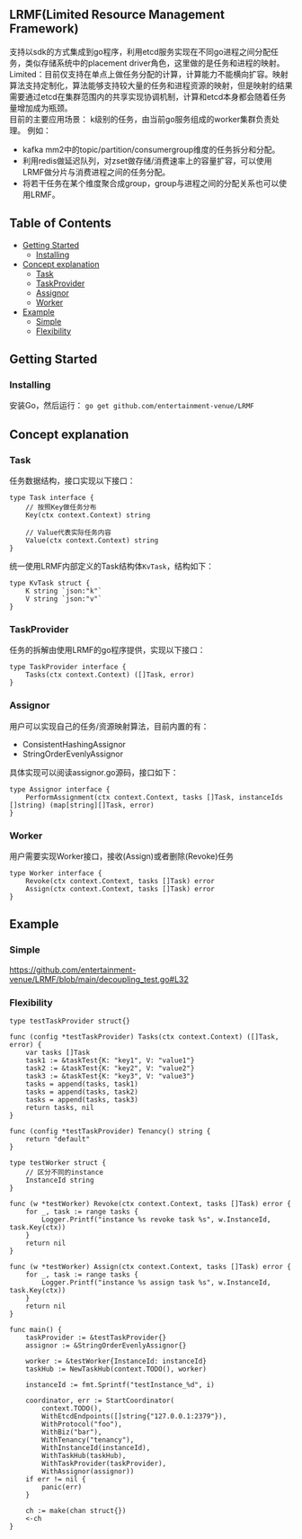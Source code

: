 ## LRMF(Limited Resource Management Framework)

支持以sdk的方式集成到go程序，利用etcd服务实现在不同go进程之间分配任务，类似存储系统中的placement driver角色，这里做的是任务和进程的映射。  
Limited：目前仅支持在单点上做任务分配的计算，计算能力不能横向扩容。映射算法支持定制化，算法能够支持较大量的任务和进程资源的映射，但是映射的结果需要通过etcd在集群范围内的共享实现协调机制，计算和etcd本身都会随着任务量增加成为瓶颈。  
目前的主要应用场景： k级别的任务，由当前go服务组成的worker集群负责处理。 例如：

* kafka mm2中的topic/partition/consumergroup维度的任务拆分和分配。
* 利用redis做延迟队列，对zset做存储/消费速率上的容量扩容，可以使用LRMF做分片与消费进程之间的任务分配。
* 将若干任务在某个维度聚合成group，group与进程之间的分配关系也可以使用LRMF。

## Table of Contents

- [Getting Started](#getting-started)
    - [Installing](#installing)
- [Concept explanation](#concept-explanation)
    - [Task](#task)
    - [TaskProvider](#taskprovider)
    - [Assignor](#assignor)
    - [Worker](#worker)
- [Example](#example)
    - [Simple](#simple)
    - [Flexibility](#flexibility)

## Getting Started

### Installing

安装Go，然后运行：
`go get github.com/entertainment-venue/LRMF`

## Concept explanation

### Task

任务数据结构，接口实现以下接口：

```
type Task interface {
	// 按照Key做任务分布
	Key(ctx context.Context) string

	// Value代表实际任务内容
	Value(ctx context.Context) string
}
```

统一使用LRMF内部定义的Task结构体`KvTask`，结构如下：

```
type KvTask struct {
	K string `json:"k"`
	V string `json:"v"`
}
```

### TaskProvider

任务的拆解由使用LRMF的go程序提供，实现以下接口：

```
type TaskProvider interface {
	Tasks(ctx context.Context) ([]Task, error)
}
```

### Assignor

用户可以实现自己的任务/资源映射算法，目前内置的有：

* ConsistentHashingAssignor
* StringOrderEvenlyAssignor

具体实现可以阅读assignor.go源码，接口如下：

```
type Assignor interface {
	PerformAssignment(ctx context.Context, tasks []Task, instanceIds []string) (map[string][]Task, error)
}
```

### Worker

用户需要实现Worker接口，接收(Assign)或者删除(Revoke)任务

```
type Worker interface {
    Revoke(ctx context.Context, tasks []Task) error
    Assign(ctx context.Context, tasks []Task) error
}
```

## Example

### Simple

https://github.com/entertainment-venue/LRMF/blob/main/decoupling_test.go#L32

### Flexibility

```
type testTaskProvider struct{}

func (config *testTaskProvider) Tasks(ctx context.Context) ([]Task, error) {
	var tasks []Task
	task1 := &taskTest{K: "key1", V: "value1"}
	task2 := &taskTest{K: "key2", V: "value2"}
	task3 := &taskTest{K: "key3", V: "value3"}
	tasks = append(tasks, task1)
	tasks = append(tasks, task2)
	tasks = append(tasks, task3)
	return tasks, nil
}

func (config *testTaskProvider) Tenancy() string {
	return "default"
}

type testWorker struct {
	// 区分不同的instance
	InstanceId string
}

func (w *testWorker) Revoke(ctx context.Context, tasks []Task) error {
	for _, task := range tasks {
		Logger.Printf("instance %s revoke task %s", w.InstanceId, task.Key(ctx))
	}
	return nil
}

func (w *testWorker) Assign(ctx context.Context, tasks []Task) error {
	for _, task := range tasks {
		Logger.Printf("instance %s assign task %s", w.InstanceId, task.Key(ctx))
	}
	return nil
}

func main() {
	taskProvider := &testTaskProvider{}
	assignor := &StringOrderEvenlyAssignor{}

	worker := &testWorker{InstanceId: instanceId}
	taskHub := NewTaskHub(context.TODO(), worker)

	instanceId := fmt.Sprintf("testInstance_%d", i)

	coordinator, err := StartCoordinator(
		context.TODO(),
		WithEtcdEndpoints([]string{"127.0.0.1:2379"}),
		WithProtocol("foo"),
		WithBiz("bar"),
		WithTenancy("tenancy"),
		WithInstanceId(instanceId),
		WithTaskHub(taskHub),
		WithTaskProvider(taskProvider),
		WithAssignor(assignor))
	if err != nil {
	    panic(err)
	}

	ch := make(chan struct{})
	<-ch
}
```